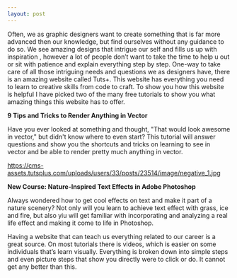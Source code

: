 ```yaml
---
layout: post 
---
```


Often, we as graphic designers want to create something that is far more advanced then our knowledge, but find ourselves without any guidance to do so. We see amazing designs that intrigue  our self and fills us up with inspiration , however a lot of people don’t want to take the time to help u out or sit with patience and explain everything step by step.  One-way to take care of all those intriguing needs and questions we as designers have, there is an amazing website called Tuts+. This website has everything you need to learn to creative skills from code to craft. To show you how this website is helpful I have picked two of the many free tutorials to show you what amazing things this website has to offer. 

**9 Tips and Tricks to Render Anything in Vector**

Have you ever looked at something and thought, "That would look awesome in vector," but didn't know where to even start? 
This tutorial will answer questions and show you the shortcuts and tricks on learning to see in vector and be able to render pretty much anything in vector.

https://cms-assets.tutsplus.com/uploads/users/33/posts/23514/image/negative_1.jpg

**New Course: Nature-Inspired Text Effects in Adobe Photoshop**

Always wondered how to get cool effects on text and make it part of a nature scenery? Not only will you learn to achieve text effect with grass, ice and fire, but also yiu will get familiar with incorporating and analyzing a real life effect and making it come to life in Photoshop.

Having a website that can teach us everything related to our career is a great source. On most tutorials there is videos, which is easier on some individuals that’s learn visually. Everything is broken down into simple steps and even picture steps that show you directly were to click or do. It cannot get any better than this.
